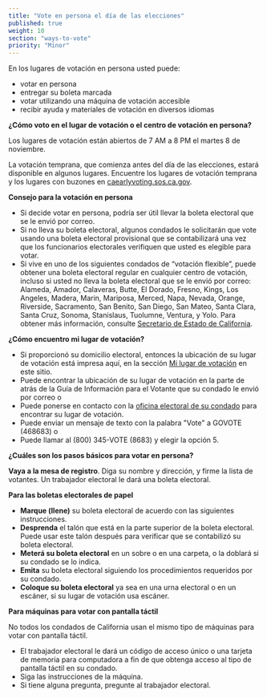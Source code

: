 ```yaml
---
title: "Vote en persona el día de las elecciones"
published: true
weight: 10
section: "ways-to-vote"
priority: "Minor"
---
```


En los lugares de votación en persona usted puede:
- votar en persona
- entregar su boleta marcada
- votar utilizando una máquina de votación accesible
- recibir ayuda y materiales de votación en diversos idiomas

**¿Cómo voto en el lugar de votación o el centro de votación en persona?**  

Los lugares de votación están abiertos de 7 AM a 8 PM el martes 8 de noviembre.

La votación temprana, que comienza antes del día de las elecciones, estará disponible en algunos lugares. Encuentre los lugares de votación temprana y los lugares con buzones en [caearlyvoting.sos.ca.gov](https://caearlyvoting.sos.ca.gov/).

**Consejo para la votación en persona**

- Si decide votar en persona, podría ser útil llevar la boleta electoral que se le envió por correo.
- Si no lleva su boleta electoral, algunos condados le solicitarán que vote usando una boleta electoral provisional que se contabilizará una vez que los funcionarios electorales verifiquen que usted es elegible para votar.
- Si vive en uno de los siguientes condados de “votación flexible”, puede obtener una boleta electoral regular en cualquier centro de votación, incluso si usted no lleva la boleta electoral que se le envió por correo: Alameda, Amador, Calaveras, Butte, El Dorado, Fresno, Kings, Los Angeles, Madera, Marin, Mariposa, Merced, Napa, Nevada, Orange, Riverside, Sacramento, San Benito, San Diego, San Mateo, Santa Clara, Santa Cruz, Sonoma, Stanislaus, Tuolumne, Ventura, y Yolo. Para obtener más información, consulte [Secretario de Estado de California](https://www.sos.ca.gov/elections/voters-choice-act/).

**¿Cómo encuentro mi lugar de votación?**   

- Si proporcionó su domicilio electoral, entonces la ubicación de su lugar de votación está impresa aquí, en la sección [Mi lugar de votación](#section-my-polling-place) en este sitio. 
- Puede encontrar la ubicación de su lugar de votación en la parte de atrás de la Guía de Información para el Votante que su condado le envió por correo o  
- Puede ponerse en contacto con la [oficina electoral de su condado](#section-election-office-contact) para encontrar su lugar de votación. 
- Puede enviar un mensaje de texto con la palabra "Vote" a GOVOTE (468683) o  
- Puede llamar al (800) 345-VOTE (8683) y elegir la opción 5.  

**¿Cuáles son los pasos básicos para votar en persona?**  

**Vaya a la mesa de registro**. Diga su nombre y dirección, y firme la lista de votantes. Un trabajador electoral le dará una boleta electoral. 

**Para las boletas electorales de papel**  

- **Marque (llene)** su boleta electoral de acuerdo con las siguientes instrucciones. 
- **Desprenda** el talón que está en la parte superior de la boleta electoral. Puede usar este talón después para verificar que se contabilizó su boleta electoral. 
- **Meterá su boleta electoral** en un sobre o en una carpeta, o la doblará si su condado se lo indica. 
- **Emita** su boleta electoral siguiendo los procedimientos requeridos por su condado. 
- **Coloque su boleta electoral** ya sea en una urna electoral o en un escáner, si su lugar de votación usa escáner. 

**Para máquinas para votar con pantalla táctil**  

No todos los condados de California usan el mismo tipo de máquinas para votar con pantalla táctil. 
- El trabajador electoral le dará un código de acceso único o una tarjeta de memoria para computadora a fin de que obtenga acceso al tipo de pantalla táctil en su condado. 
- Siga las instrucciones de la máquina. 
- Si tiene alguna pregunta, pregunte al trabajador electoral.